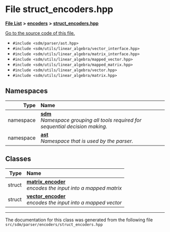 
# File struct\_encoders.hpp

<link rel="stylesheet" href="https://cdnjs.cloudflare.com/ajax/libs/KaTeX/0.5.1/katex.min.css">
<link rel="stylesheet" href="https://cdn.jsdelivr.net/github-markdown-css/2.2.1/github-markdown.css"/>



[**File List**](files.md) **>** [**encoders**](dir_26a62d7ea2bd3315be1d2a3057f158c4.md) **>** [**struct\_encoders.hpp**](struct__encoders_8hpp.md)

[Go to the source code of this file.](struct__encoders_8hpp_source.md)



* `#include <sdm/parser/ast.hpp>`
* `#include <sdm/utils/linear_algebra/vector_interface.hpp>`
* `#include <sdm/utils/linear_algebra/matrix_interface.hpp>`
* `#include <sdm/utils/linear_algebra/mapped_vector.hpp>`
* `#include <sdm/utils/linear_algebra/mapped_matrix.hpp>`
* `#include <sdm/utils/linear_algebra/vector.hpp>`
* `#include <sdm/utils/linear_algebra/matrix.hpp>`









## Namespaces

| Type | Name |
| ---: | :--- |
| namespace | [**sdm**](namespacesdm.md) <br>_Namespace grouping all tools required for sequential decision making._  |
| namespace | [**ast**](namespacesdm_1_1ast.md) <br>_Namespace that is used by the parser._  |

## Classes

| Type | Name |
| ---: | :--- |
| struct | [**matrix\_encoder**](structsdm_1_1ast_1_1matrix__encoder.md) <br>_encodes the input into a mapped matrix_  |
| struct | [**vector\_encoder**](structsdm_1_1ast_1_1vector__encoder.md) <br>_encodes the input into a mapped vector_  |














------------------------------
The documentation for this class was generated from the following file `src/sdm/parser/encoders/struct_encoders.hpp`